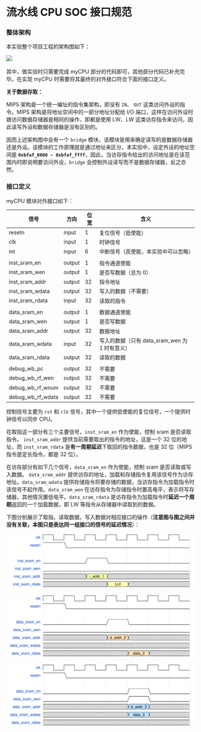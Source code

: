 # 流水线 CPU SOC 接口规范

### 整体架构
本实验整个项目工程的架构图如下：

![](./img/../../img/lab3/p1.png)

其中，做实验时只需要完成 myCPU 部分的代码即可，其他部分代码已补充完毕。在实现 myCPU 时需要将其最终的对外接口符合下面的接口定义。

**关于数据存取：**

MIPS 架构是一个统一编址的指令集架构，即没有 `IN`、 `OUT` 这类访问外设的指令。MIPS 架构是将地址空间中的一部分地址分配给 I/O 端口，这样在访问外设时跟访问数据存储器是相同的操作，即都是使用 LW、LW 这类访存指令来访问，因此读写外设和数据存储器是没有区别的。

因而上述架构图中会有一个 `bridge` 模块，该模块是用来确定读写的是数据存储器还是外设。该模块的工作原理就是通过地址来区分，本实验中，设定外设的地址空间是 **`0xbfaf_0000 ~ 0xbfaf_ffff`**，因此，当访存指令给出的访问地址是在该范围内时即说明要访问外设，`bridge` 会控制外设读写而不是数据存储器，反之亦然。 


### 接口定义

myCPU 模块对外接口如下：

| 信号              | 方向   | 位宽 | 含义                                           |
| -                 | -      | -    | -                                              |
| resetn            | input  | 1    | 复位信号（低使能）                             |
| clk               | input  | 1    | 时钟信号                                       |
| int               | input  | 6    | 中断信号（高使能，本实验中可以忽略）           |
|                   |        |      |                                                |
| inst_sram_en      | output | 1    | 指令通道使能                                   |
| inst_sram_wen     | output | 1    | 是否写数据（总为 0）                           |
| inst_sram_addr    | output | 32   | 指令地址                                       |
| inst_sram_wdata   | output | 32   | 写入的数据（不需要）                           |
| inst_sram_rdata   | input  | 32   | 读取的指令                                     |
|                   |        |      |                                                |
| data_sram_en      | output | 1    | 数据通道使能                                   |
| data_sram_wen     | output | 1    | 是否写数据                                     |
| data_sram_addr    | output | 32   | 数据地址                                       |
| data_sram_wdata   | input  | 32   | 写入的数据（只有 data_sram_wen 为 1 时有意义） |
| data_sram_rdata   | output | 32   | 读取的数据                                     |
|                   |        |      |                                                |
| debug_wb_pc       | output | 32   | 不需要                                         |
| debug_wb_rf_wen   | output | 32   | 不需要                                         |
| debug_wb_rf_wnum  | output | 32   | 不需要                                         |
| debug_wb_rf_wdata | output | 32   | 不需要                                         |

控制信号主要为 `rst` 和 `clk` 信号，其中一个提供低使能的复位信号，一个提供时钟信号以同步 CPU。

在取指这一部分有三个主要信号，`inst_sram_en` 作为使能，控制 sram 是否读取指令。 `inst_sram_addr` 提供当前需要取出的指令的地址，这是一个 32 位的地址，而 `inst_sram_rdata` 是**有一周期延迟**下取回的指令数据，也是 32 位（MIPS 指令是定长指令，都是 32 位）。

在访存部分有如下几个信号，`data_sram_en` 作为使能，控制 sram 是否读取或写入数据。 `data_sram_addr` 提供访存的地址，加载和存储指令复用该信号作为访存地址。`data_sram_wdata` 提供存储指令将要存储的数据，当访存指令为加载指令时该信号不起作用。`data_sram_wen` 在访存指令为存储指令时置高电平，表示将写存储器，其他情况置低电平。`data_sram_rdata` 是访存指令为加载指令时**延迟一个周期**返回的一个加载数据，即 LW 等指令从存储器中读取到的数据。

下图分别展示了取指，读取数据，写入数据对相应接口的操作（**注意图与图之间并没有关联，本图只是表达同一组接口的信号的延迟情况**）：

![](../img/lab5/read_inst.svg)

![](../img/lab5/read_data.svg)

![](../img/lab5/write_data.svg)
